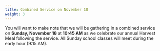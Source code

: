 ```yaml
---
title: Combined Service on November 18
weight: 3
---
```


You will want to make note that we will be gathering in a combined service on **Sunday, November 18** at **10:45 AM** as we celebrate our annual Harvest Meal following the service. All Sunday school classes will meet during the early hour (9:15 AM).